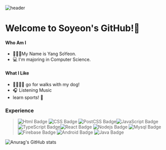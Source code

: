 ![header](https://capsule-render.vercel.app/api?type=waving&color=gradient&height=100&section=header)

# Welcome to Soyeon's GitHub!👋
#### Who Am I
- 👩🏻‍💻My Name is Yang SoYeon.
- 💻 I'm majoring in Computer Science.

#### What I Like
- 🦮🚶🏻‍♀ go for walks with my dog!
- 🎧 Listening Music
- learn sports! 🥋 

### Experience
>![Html Badge](https://img.shields.io/badge/HTML-E34F26?style=flat-square&logo=HTML5&logoColor=white) ![CSS Badge](https://img.shields.io/badge/CSS-1572B6?style=flat-square&logo=CSS3&logoColor=white) ![PostCSS Badge](https://img.shields.io/badge/PostCSS-DD3A0A?style=flat-square&logo=PostCSS&logoColor=white)![JavaScript Badge](https://img.shields.io/badge/JavaScript-F7DF1E?style=flat-square&logo=JavaScript&logoColor=white)  ![TypeScript Badge](https://img.shields.io/badge/TypeScript-3178C6?style=flat-square&logo=TypeScript&logoColor=white)![React Badge](https://img.shields.io/badge/react-61DAFB?style=flat-square&logo=React&logoColor=white) 
>![Nodejs Badge](https://img.shields.io/badge/Nodejs-339933?style=flat-square&logo=Nodejs&logoColor=white) ![Mysql Badge](https://img.shields.io/badge/Mysql-4479A1?style=flat-square&logo=Mysql&logoColor=white)
>![Firebase Badge](https://img.shields.io/badge/Firebase-FFCA28?style=flat-square&logo=Firebase&logoColor=white) 
>![Android Badge](https://img.shields.io/badge/Android-3DDC84?style=flat-square&logo=Android&logoColor=white) ![Java Badge](https://img.shields.io/badge/Java-007396?style=flat-square&logo=Java&logoColor=white) 

![Anurag's GitHub stats](https://github-readme-stats.vercel.app/api?username=noeyso&show_icons=true&theme=radical)



